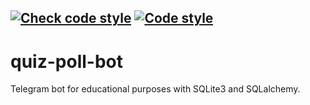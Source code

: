 [![Check code style](https://github.com/grishinak/quiz-poll-bot/actions/workflows/code_style.yml/badge.svg)](https://github.com/grishinak/quiz-poll-bot/actions/workflows/code_style.yml)
[![Code style](https://img.shields.io/badge/Code%20style-black-000000.svg)](https://github.com/psf/black)
---
# quiz-poll-bot

Telegram bot for educational purposes with SQLite3 and SQLalchemy.
